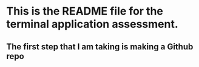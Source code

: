 # This is the README file for the terminal application assessment.

## The first step that I am taking is making a Github repo
